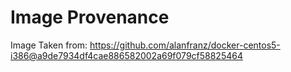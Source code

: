 # Image Provenance

Image Taken from: https://github.com/alanfranz/docker-centos5-i386@a9de7934df4cae886582002a69f079cf58825464
